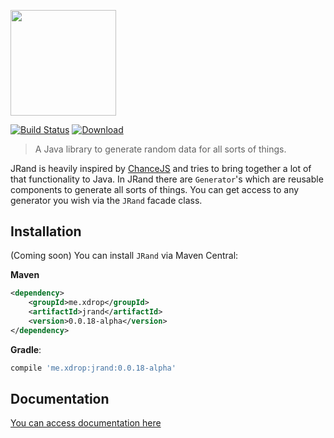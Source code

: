 <a href="https://jrand.xdrop.me"><img src="https://jrand.xdrop.me/_media/jrand.svg" width="168.5px"/></a>


[![Build Status](https://travis-ci.org/xdrop/jRand.svg?branch=master)](https://travis-ci.org/xdrop/jRand)
[ ![Download](https://api.bintray.com/packages/xdrop/jrand/jRand/images/download.svg) ](https://bintray.com/xdrop/jrand/jRand/_latestVersion)
> A Java library to generate random data for all sorts of things.

JRand is heavily inspired by [ChanceJS](http://chancejs.com) and tries to bring together a lot of that functionality to Java.
In JRand there are `Generator`'s which are reusable components to generate all sorts of things. You can get
access to any generator you wish via the `JRand` facade class.

## Installation

(Coming soon)
You can install `JRand` via Maven Central:

**Maven**
```xml
<dependency>
    <groupId>me.xdrop</groupId>
    <artifactId>jrand</artifactId>
    <version>0.0.18-alpha</version>
</dependency>
```

**Gradle**:
```gradle
compile 'me.xdrop:jrand:0.0.18-alpha'
```

## Documentation

[You can access documentation here](https://jrand.xdrop.me/)

